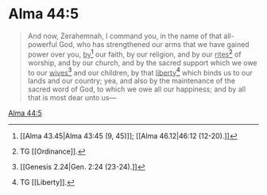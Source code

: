 # Alma 44:5

> And now, Zerahemnah, I command you, in the name of that all-powerful God, who has strengthened our arms that we have gained power over you, <u>by</u>[^a] our faith, by our religion, and by our <u>rites</u>[^b] of worship, and by our church, and by the sacred support which we owe to our <u>wives</u>[^c] and our children, by that <u>liberty</u>[^d] which binds us to our lands and our country; yea, and also by the maintenance of the sacred word of God, to which we owe all our happiness; and by all that is most dear unto us—

[Alma 44:5](https://www.churchofjesuschrist.org/study/scriptures/bofm/alma/44?lang=eng&id=p5#p5)


[^a]: [[Alma 43.45|Alma 43:45 (9, 45)]]; [[Alma 46.12|46:12 (12-20).]]
[^b]: TG [[Ordinance]].
[^c]: [[Genesis 2.24|Gen. 2:24 (23-24).]]
[^d]: TG [[Liberty]].
